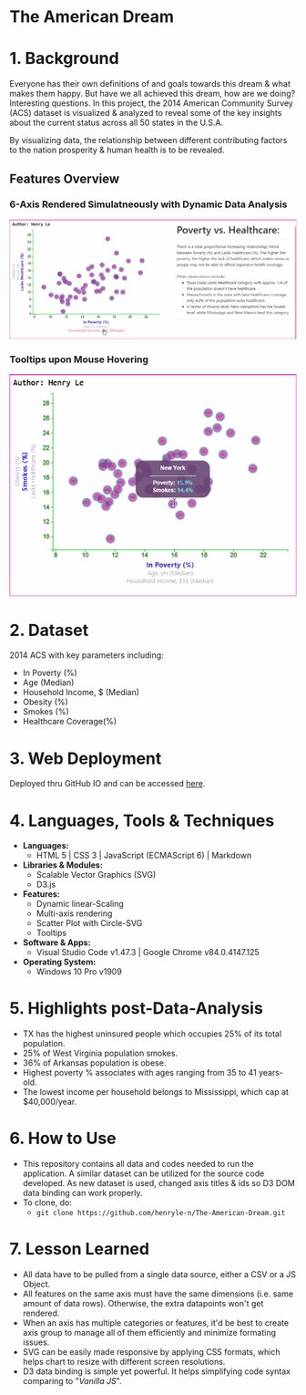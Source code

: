 # The American Dream
# 1. Background
Everyone has their own definitions of and goals towards this dream & what makes them happy. But have we all achieved this dream, how are we doing? Interesting questions. In this project, the 2014 American Community Survey (ACS) dataset is visualized & analyzed to reveal some of the key insights about the current status across all 50 states in the U.S.A.

By visualizing data, the relationship between different contributing factors to the nation prosperity & human health is to be revealed.

## Features Overview
### 6-Axis Rendered Simulatneously with Dynamic Data Analysis
<div align="center">
    <img src="assets/img/responsiveAxes.gif"/>
</div>

### Tooltips upon Mouse Hovering
<div align="center">
    <img src="assets/img/toolTips.gif"/>
</div>


# 2. Dataset
2014 ACS with key parameters including:
* In Poverty (%)
* Age (Median)
* Household Income, $ (Median)
* Obesity (%)
* Smokes (%)
* Healthcare Coverage(%)

# 3. Web Deployment
Deployed thru GitHub IO and can be accessed <a href="https://henryle-n.github.io/The-American-Dream/
">here</a>.

# 4. Languages, Tools & Techniques
* **Languages:**
    * HTML 5 | CSS 3 | JavaScript (ECMAScript 6) | Markdown
* **Libraries & Modules:**
    * Scalable Vector Graphics (SVG)
    * D3.js
* **Features:**
    * Dynamic linear-Scaling
    * Multi-axis rendering
    * Scatter Plot with Circle-SVG
    * Tooltips
* **Software & Apps:**
    * Visual Studio Code v1.47.3 | Google Chrome v84.0.4147.125
* **Operating System:**
    * Windows 10 Pro v1909

# 5. Highlights post-Data-Analysis
* TX has the highest uninsured people which occupies 25% of its total population.
* 25% of West Virginia population smokes.
* 36% of Arkansas population is obese.
* Highest poverty % associates with ages ranging from 35 to 41 years-old.
* The lowest income per household belongs to Mississippi, which cap at $40,000/year.

# 6. How to Use
* This repository contains all data and codes needed to run the application. A similar dataset can be utilized for the source code developed. As new dataset is used, changed axis titles & ids so D3 DOM data binding can work properly.
* To clone, do:
    * ```git clone https://github.com/henryle-n/The-American-Dream.git```

# 7. Lesson Learned
* All data have to be pulled from a single data source, either a CSV or a JS Object.
* All features on the same axis must have the same dimensions (i.e. same amount of data rows). Otherwise, the extra datapoints won't get rendered.
* When an axis has multiple categories or features, it'd be best to create axis group to manage all of them efficiently and minimize formating issues.
* SVG can be easily made responsive by applying CSS formats, which helps chart to resize with different screen resolutions.
* D3 data binding is simple yet powerful. It helps simplifying code syntax comparing to "_Vanilla JS_".
